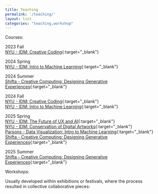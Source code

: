 ```yaml
---
title: Teaching
permalink: '/teaching/'
layout: list
categories: "teaching,workshop"
---
```

<div class="list-section">Courses:</div>

2023 Fall  
[NYU - IDM: Creative Coding](https://6063D.github.io/){:target="_blank"}

2024 Spring  
[NYU - IDM: Intro to Machine Learning](https://9103R.github.io/){:target="_blank"}

2024 Summer  
[Shifta - Creative Computing: Designing Generative Experiences](#){:target="_blank"}

2024 Fall  
[NYU - IDM: Creative Coding](https://6063B.github.io/){:target="_blank"}  
[NYU - IDM: Intro to Machine Learning](https://9103H.github.io/){:target="_blank"}

2025 Spring  
[NYU - IDM: The Future of UX and AI](#){:target="_blank"}  
[NYU - IDM: Conservation of Digital Artworks](#){:target="_blank"}  
[Parsons - Data Visualization: Intro to Machine Learning](#){:target="_blank"}  
[Shifta - Creative Computing: Designing Generative Experiences](#){:target="_blank"}

2025 Summer  
[Shifta - Creative Computing: Designing Generative Experiences](#){:target="_blank"}


<div class="list-section">Workshops:</div>

Usually developed within exhibitions or festivals, where the process resulted in collective collaborative pieces:
